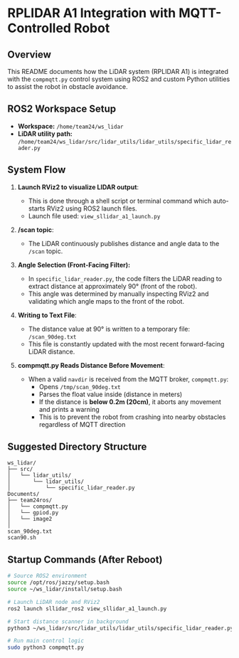 # RPLIDAR A1 Integration with MQTT-Controlled Robot

## Overview
This README documents how the LiDAR system (RPLIDAR A1) is integrated with the `compmqtt.py` control system using ROS2 and custom Python utilities to assist the robot in obstacle avoidance.

## ROS2 Workspace Setup
- **Workspace:** `/home/team24/ws_lidar`
- **LiDAR utility path:** `/home/team24/ws_lidar/src/lidar_utils/lidar_utils/specific_lidar_reader.py`

## System Flow
1. **Launch RViz2 to visualize LIDAR output**:
   - This is done through a shell script or terminal command which auto-starts RViz2 using ROS2 launch files.
   - Launch file used: `view_sllidar_a1_launch.py`

2. **/scan topic**:
   - The LiDAR continuously publishes distance and angle data to the `/scan` topic.

3. **Angle Selection (Front-Facing Filter):**
   - In `specific_lidar_reader.py`, the code filters the LiDAR reading to extract distance at approximately 90° (front of the robot).
   - This angle was determined by manually inspecting RViz2 and validating which angle maps to the front of the robot.

4. **Writing to Text File**:
   - The distance value at 90° is written to a temporary file: `/scan_90deg.txt`
   - This file is constantly updated with the most recent forward-facing LiDAR distance.

5. **compmqtt.py Reads Distance Before Movement**:
   - When a valid `navdir` is received from the MQTT broker, `compmqtt.py`:
     - Opens `/tmp/scan_90deg.txt`
     - Parses the float value inside (distance in meters)
     - If the distance is **below 0.2m (20cm)**, it aborts any movement and prints a warning
     - This is to prevent the robot from crashing into nearby obstacles regardless of MQTT direction


## Suggested Directory Structure
```
ws_lidar/
├── src/
│   └── lidar_utils/
│       └── lidar_utils/
│           └── specific_lidar_reader.py
Documents/
├── team24ros/
│   └── compmqtt.py
│   └── gpiod.py
│   └── image2
│  
scan_90deg.txt
scan90.sh
```

## Startup Commands (After Reboot)
```bash
# Source ROS2 environment
source /opt/ros/jazzy/setup.bash
source ~/ws_lidar/install/setup.bash

# Launch LiDAR node and RViz2
ros2 launch sllidar_ros2 view_sllidar_a1_launch.py

# Start distance scanner in background
python3 ~/ws_lidar/src/lidar_utils/lidar_utils/specific_lidar_reader.py &

# Run main control logic
sudo python3 compmqtt.py
```

